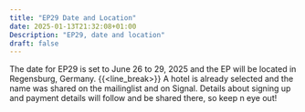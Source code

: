 ```yaml
---
title: "EP29 Date and Location"
date: 2025-01-13T21:32:08+01:00
Description: "EP29, date and location"
draft: false
---
```

The date for EP29 is set to June 26 to 29, 2025 and the EP will be located in Regensburg, Germany. 
{{<line_break>}}
A hotel is already selected and the name was shared on the mailinglist and on Signal. Details about signing up and payment details will follow and be shared there, so keep n eye out!
